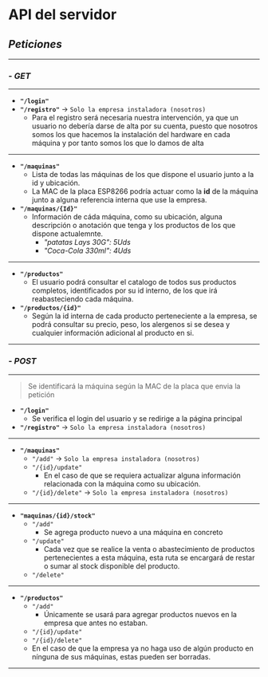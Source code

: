 # API del servidor

## ***Peticiones***
---
### - _GET_
---
* **`"/login"`**
* **`"/registro"`** -> `Solo la empresa instaladora (nosotros)`
    * Para el registro será necesaria nuestra intervención, ya que un usuario no debería darse de alta por su cuenta, puesto que nosotros somos los que hacemos la instalación del hardware en cada máquina y por tanto somos los que lo damos de alta
---
* **`"/maquinas"`**
    * Lista de todas las máquinas de los que dispone el usuario junto a la id y ubicación.
    * La MAC de la placa ESP8266 podría actuar como la **id** de la máquina junto a alguna referencia interna que use la empresa.
* **`"/maquinas/{Id}"`**
    * Información de cáda máquina, como su ubicación, alguna descripción o anotación que tenga y los productos de los que dispone actualemnte.
        * _"patatas Lays 30G": 5Uds_
        * _"Coca-Cola 330ml": 4Uds_
---
* **`"/productos"`**
    * El usuario podrá consultar el catalogo de todos sus productos completos, identificados por su id interno, de los que irá reabasteciendo cada máquina.
* **`"/productos/{id}"`**
    * Según la id interna de cada producto perteneciente a la empresa, se podrá consultar su precio, peso, los alergenos si se desea y cualquier información adicional al producto en si.
---
### - _POST_
---
> Se identificará la máquina según la MAC de la placa que envia la petición
* **`"/login"`**
    * Se verifica el login del usuario y se redirige a la página principal
* **`"/registro"`** -> `Solo la empresa instaladora (nosotros)`
---
* **`"/maquinas"`**
    * `"/add"` -> `Solo la empresa instaladora (nosotros)`
    * `"/{id}/update"`
        * En el caso de que se requiera actualizar alguna información relacionada con la máquina como su ubicación.
    * `"/{id}/delete"` -> `Solo la empresa instaladora (nosotros)`
---
* **`"maquinas/{id}/stock"`**
    * `"/add"`
        * Se agrega producto nuevo a una máquina en concreto
    * `"/update"`
        * Cada vez que se realice la venta o abastecimiento de productos pertenecientes a esta máquina, esta ruta se encargará de restar o sumar al stock disponible del producto.
    * `"/delete"`
---
* **`"/productos"`**
    * `"/add"`
        * Únicamente se usará para agregar productos nuevos en la empresa que antes no estaban.
    * `"/{id}/update"`
    * `"/{id}/delete"`
    * En el caso de que la empresa ya no haga uso de algún producto en nínguna de sus máquinas, estas pueden ser borradas.
---